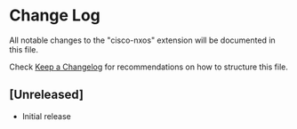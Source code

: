 # Change Log

All notable changes to the "cisco-nxos" extension will be documented in this file.

Check [Keep a Changelog](http://keepachangelog.com/) for recommendations on how to structure this file.

## [Unreleased]

- Initial release